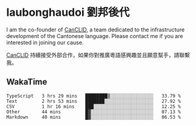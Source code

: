# laubonghaudoi 劉邦後代

I am the co-founder of [CanCLID](https://github.com/CanCLID), a team dedicated to the infrastructure development of the Cantonese language. Please contact me if you are interested in joining our cause.

[CanCLID](https://github.com/CanCLID) 持續接受外部合作，如果你對推廣粵語感興趣並且願意幫手，請聯繫我。


## WakaTime

<!--START_SECTION:waka-->
```text
TypeScript   3 hrs 29 mins   ████████▒░░░░░░░░░░░░░░░░   33.79 % 
Text         2 hrs 53 mins   ███████░░░░░░░░░░░░░░░░░░   27.92 % 
CSV          1 hr 16 mins    ███░░░░░░░░░░░░░░░░░░░░░░   12.25 % 
Other        44 mins         █▓░░░░░░░░░░░░░░░░░░░░░░░   07.13 % 
Markdown     40 mins         █▓░░░░░░░░░░░░░░░░░░░░░░░   06.53 % 
```
<!--END_SECTION:waka-->
